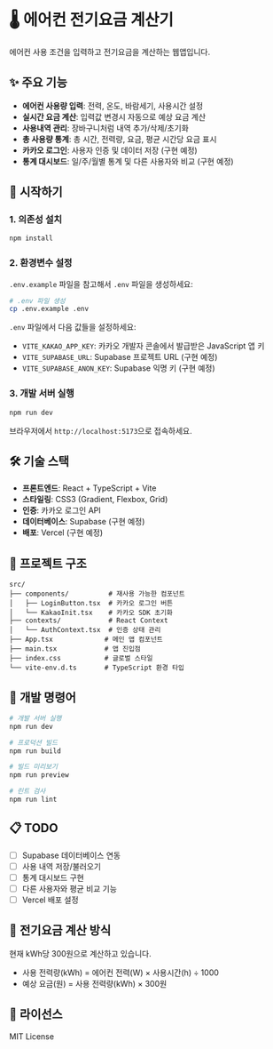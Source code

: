# 🌡️ 에어컨 전기요금 계산기

에어컨 사용 조건을 입력하고 전기요금을 계산하는 웹앱입니다.

## ✨ 주요 기능

- **에어컨 사용량 입력**: 전력, 온도, 바람세기, 사용시간 설정
- **실시간 요금 계산**: 입력값 변경시 자동으로 예상 요금 계산
- **사용내역 관리**: 장바구니처럼 내역 추가/삭제/초기화
- **총 사용량 통계**: 총 시간, 전력량, 요금, 평균 시간당 요금 표시
- **카카오 로그인**: 사용자 인증 및 데이터 저장 (구현 예정)
- **통계 대시보드**: 일/주/월별 통계 및 다른 사용자와 비교 (구현 예정)

## 🚀 시작하기

### 1. 의존성 설치
```bash
npm install
```

### 2. 환경변수 설정
`.env.example` 파일을 참고해서 `.env` 파일을 생성하세요:

```bash
# .env 파일 생성
cp .env.example .env
```

`.env` 파일에서 다음 값들을 설정하세요:
- `VITE_KAKAO_APP_KEY`: 카카오 개발자 콘솔에서 발급받은 JavaScript 앱 키
- `VITE_SUPABASE_URL`: Supabase 프로젝트 URL (구현 예정)
- `VITE_SUPABASE_ANON_KEY`: Supabase 익명 키 (구현 예정)

### 3. 개발 서버 실행
```bash
npm run dev
```

브라우저에서 `http://localhost:5173`으로 접속하세요.

## 🛠️ 기술 스택

- **프론트엔드**: React + TypeScript + Vite
- **스타일링**: CSS3 (Gradient, Flexbox, Grid)
- **인증**: 카카오 로그인 API
- **데이터베이스**: Supabase (구현 예정)
- **배포**: Vercel (구현 예정)

## 📁 프로젝트 구조

```
src/
├── components/          # 재사용 가능한 컴포넌트
│   ├── LoginButton.tsx  # 카카오 로그인 버튼
│   └── KakaoInit.tsx    # 카카오 SDK 초기화
├── contexts/            # React Context
│   └── AuthContext.tsx  # 인증 상태 관리
├── App.tsx             # 메인 앱 컴포넌트
├── main.tsx            # 앱 진입점
├── index.css           # 글로벌 스타일
└── vite-env.d.ts       # TypeScript 환경 타입
```

## 🔧 개발 명령어

```bash
# 개발 서버 실행
npm run dev

# 프로덕션 빌드
npm run build

# 빌드 미리보기
npm run preview

# 린트 검사
npm run lint
```

## 📋 TODO

- [ ] Supabase 데이터베이스 연동
- [ ] 사용 내역 저장/불러오기
- [ ] 통계 대시보드 구현
- [ ] 다른 사용자와 평균 비교 기능
- [ ] Vercel 배포 설정

## 🎯 전기요금 계산 방식

현재 kWh당 300원으로 계산하고 있습니다.
- 사용 전력량(kWh) = 에어컨 전력(W) × 사용시간(h) ÷ 1000
- 예상 요금(원) = 사용 전력량(kWh) × 300원

## 📄 라이선스

MIT License
